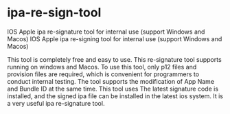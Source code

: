 # ipa-re-sign-tool
IOS Apple ipa re-signature tool for internal use (support Windows and Macos)
IOS Apple ipa re-signing tool for internal use (support Windows and Macos) 

This tool is completely free and easy to use. This re-signature tool supports running on windows and Macos. To use this tool, only p12 files and provision files are required, which is convenient for programmers to conduct internal testing. The tool supports the modification of App Name and Bundle ID at the same time. This tool uses The latest signature code is installed, and the signed ipa file can be installed in the latest ios system. It is a very useful ipa re-signature tool.
